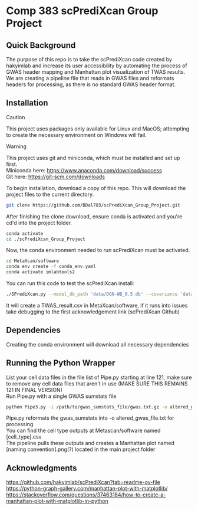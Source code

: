 # Comp 383 scPrediXcan Group Project

## Quick Background
The purpose of this repo is to take the scPrediXcan code created by hakyimlab and increase its user accessibility by automating the process of GWAS header mapping and Manhattan plot visualization of TWAS results. We are creating a pipeline file that reads in GWAS files and reformats headers for processing, as there is no standard GWAS header format.
## Installation
>[!CAUTION]
>This project uses packages only available for Linux and MacOS; attempting to create the necessary environment on Windows will fail.<br />

>[!WARNING]
>This project uses git and miniconda, which must be installed and set up first.<br />
>Miniconda here: https://www.anaconda.com/download/success<br />
>Git here: https://git-scm.com/downloads<br />

To begin installation, download a copy of this repo. This will download the project files to the current directory. 

```bash
git clone https://github.com/BDal783/scPrediXcan_Group_Project.git
```

After finishing the clone download, ensure conda is activated and you're cd'd into the project folder.

```bash
conda activate
cd ./scPrediXcan_Group_Project
```

Now, the conda environment needed to run scPrediXcan must be activated.

```bash
cd MetaXcan/software
conda env create -f conda_env.yaml
conda activate imlabtools2
```

You can run this code to test the scPrediXcan install: 

```bash
./SPrediXcan.py --model_db_path 'data/DGN-WB_0.5.db' --covariance 'data/covariance.DGN-WB_0.5.txt.gz' --gwas_folder data/GWAS --gwas_file_pattern ".*gz" --snp_column SNP --effect_allele_column A1 --non_effect_allele_column A2 --beta_column BETA --pvalue_column P --output_file 'TWAS_result.csv'
```
It will create a TWAS_result.csv in MetaXcan/software, if it runs into issues take debugging to the first acknowledgement link (scPrediXcan Github)


## Dependencies<br />
Creating the conda environment will download all necessary dependencies

## Running the Python Wrapper<br />
List your cell data files in the file list of Pipe.py starting at line 121, make sure to remove any cell data files that aren't in use (MAKE SURE THIS REMAINS 121 IN FINAL VERSION)<br />
Run Pipe.py with a single GWAS sumstats file<br />

```bash
python Pipe3.py -i /path/to/gwas_sumstats_file/gwas.txt.gz -o altered_gwas_file.txt
```
Pipe.py reformats the gwas_sumstats into -o altered_gwas_file.txt for processing<br />
You can find the cell type outputs at Metascan/software named [cell_type].csv<br />
The pipeline pulls these outputs and creates a Manhattan plot named [naming convention].png(?) located in the main project folder<br />


## Acknowledgments
https://github.com/hakyimlab/scPrediXcan?tab=readme-ov-file<br />
https://python-graph-gallery.com/manhattan-plot-with-matplotlib/<br />
https://stackoverflow.com/questions/37463184/how-to-create-a-manhattan-plot-with-matplotlib-in-python<br />

